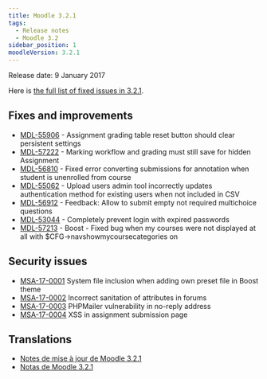 ```yaml
---
title: Moodle 3.2.1
tags:
  - Release notes
  - Moodle 3.2
sidebar_position: 1
moodleVersion: 3.2.1
---
```

Release date: 9 January 2017

Here is [the full list of fixed issues in 3.2.1](https://moodle.atlassian.net/secure/IssueNavigator!executeAdvanced.jspa?jqlQuery=project+%3D+mdl+AND+resolution+%3D+fixed+AND+fixVersion+in+%28%223.2.1%22%29+ORDER+BY+priority+DESC&runQuery=true&clear=true).

## Fixes and improvements

- [MDL-55906](https://moodle.atlassian.net/browse/MDL-55906) - Assignment grading table reset button should clear persistent settings
- [MDL-57222](https://moodle.atlassian.net/browse/MDL-57222) - Marking workflow and grading must still save for hidden Assignment
- [MDL-56810](https://moodle.atlassian.net/browse/MDL-56810) - Fixed error converting submissions for annotation when student is unenrolled from course
- [MDL-55062](https://moodle.atlassian.net/browse/MDL-55062) - Upload users admin tool incorrectly updates authentication method for existing users when not included in CSV
- [MDL-56912](https://moodle.atlassian.net/browse/MDL-56912) - Feedback: Allow to submit empty not required multichoice questions
- [MDL-53044](https://moodle.atlassian.net/browse/MDL-53044) - Completely prevent login with expired passwords
- [MDL-57213](https://moodle.atlassian.net/browse/MDL-57213) - Boost - Fixed bug when my courses were not displayed at all with $CFG->navshowmycoursecategories on

## Security issues

- [MSA-17-0001](https://moodle.org/mod/forum/discuss.php?d=345911) System file inclusion when adding own preset file in Boost theme
- [MSA-17-0002](https://moodle.org/mod/forum/discuss.php?d=345912) Incorrect sanitation of attributes in forums
- [MSA-17-0003](https://moodle.org/mod/forum/discuss.php?d=345914) PHPMailer vulnerability in no-reply address
- [MSA-17-0004](https://moodle.org/mod/forum/discuss.php?d=345915) XSS in assignment submission page

## Translations

- [Notes de mise à jour de Moodle 3.2.1](https://docs.moodle.org/fr/Notes_de_mise_à_jour_de_Moodle_3.2.1)
- [Notas de Moodle 3.2.1](https://docs.moodle.org/es/Notas_de_Moodle_3.2.1)
